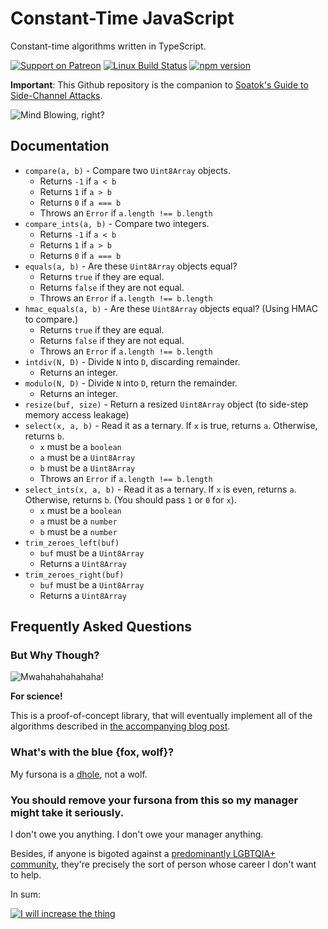 # Constant-Time JavaScript

Constant-time algorithms written in TypeScript.

[![Support on Patreon](https://img.shields.io/endpoint.svg?url=https%3A%2F%2Fshieldsio-patreon.herokuapp.com%2Fsoatok&style=flat)](https://patreon.com/soatok)
[![Linux Build Status](https://travis-ci.org/soatok/constant-time-js.svg?branch=master)](https://travis-ci.org/soatok/constant-time-js)
[![npm version](https://img.shields.io/npm/v/constant-time-js.svg)](https://npm.im/constant-time-js)

**Important**: This Github repository is the companion to [Soatok's Guide to Side-Channel Attacks](https://soatok.blog/2020/08/27/soatoks-guide-to-side-channel-attacks/).

![Mind Blowing, right?](https://soatok.files.wordpress.com/2020/08/soatoktelegrams2020-01.png)

## Documentation

* `compare(a, b)` - Compare two `Uint8Array` objects.
  * Returns `-1` if `a < b`
  * Returns `1` if `a > b`
  * Returns `0` if `a === b`
  * Throws an `Error` if `a.length !== b.length`
* `compare_ints(a, b)` - Compare two integers.
  * Returns `-1` if `a < b`
  * Returns `1` if `a > b`
  * Returns `0` if `a === b`
* `equals(a, b)` - Are these `Uint8Array` objects equal?
  * Returns `true` if they are equal.
  * Returns `false` if they are not equal.
  * Throws an `Error` if `a.length !== b.length`
* `hmac_equals(a, b)` - Are these `Uint8Array` objects equal? (Using HMAC to compare.)
  * Returns `true` if they are equal.
  * Returns `false` if they are not equal.
  * Throws an `Error` if `a.length !== b.length`
* `intdiv(N, D)` - Divide `N` into `D`, discarding remainder.
  * Returns an integer.
* `modulo(N, D)` - Divide `N` into `D`, return the remainder.
  * Returns an integer.
* `resize(buf, size)` - Return a resized `Uint8Array` object (to side-step memory access leakage)
* `select(x, a, b)` - Read it as a ternary. If `x` is true, returns `a`. Otherwise, returns `b`.
  * `x` must be a `boolean`
  * `a` must be a `Uint8Array`
  * `b` must be a `Uint8Array`
  * Throws an `Error` if `a.length !== b.length`
* `select_ints(x, a, b)` - Read it as a ternary. If `x` is even, returns `a`. Otherwise, returns `b`. 
  (You should pass `1` or `0` for `x`).
  * `x` must be a `boolean`
  * `a` must be a `number`
  * `b` must be a `number`
* `trim_zeroes_left(buf)`
  * `buf` must be a `Uint8Array`
  * Returns a `Uint8Array`
* `trim_zeroes_right(buf)`
  * `buf` must be a `Uint8Array`
  * Returns a `Uint8Array`

## Frequently Asked Questions

### But Why Though?

![Mwahahahahahaha!](https://soatok.files.wordpress.com/2020/04/soatok_stickerpack-evil-laughter.png)

**For science!**

This is a proof-of-concept library, that will eventually implement
all of the algorithms described in [the accompanying blog post](https://soatok.blog/2020/08/27/soatoks-guide-to-side-channel-attacks/).

### What's with the blue {fox, wolf}?

My fursona is a [dhole](https://soatok.blog/2020/08/10/all-about-dholes-and-dhole-fursonas/), not a wolf.

### You should remove your fursona from this so my manager might take it seriously.

I don't owe you anything. I don't owe your manager anything.

Besides, if anyone is bigoted against a [predominantly LGBTQIA+ community](https://furscience.com/research-findings/sex-relationships-pornography/5-1-orientation/),
they're precisely the sort of person whose career I don't want to help.

In sum:

[![I will increase the thing](https://soatok.files.wordpress.com/2020/07/increase-the-thing.png)](https://soatok.blog/2020/07/09/a-word-on-anti-furry-sentiments-in-the-tech-community/)
